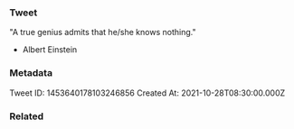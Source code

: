 ### Tweet
"A true genius admits that he/she knows nothing."

- Albert Einstein

### Metadata
Tweet ID: 1453640178103246856
Created At: 2021-10-28T08:30:00.000Z

### Related

